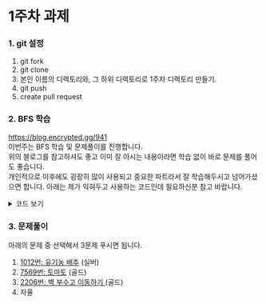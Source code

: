 # 1주차 과제

### 1. git 설정

1. git fork
2. git clone
3. 본인 이름의 디렉토리와, 그 하위 디렉토리로 1주차 디렉토리 만들기.
4. git push
5. create pull request

### 2. BFS 학습

https://blog.encrypted.gg/941  
이번주는 BFS 학습 및 문제풀이를 진행합니다.  
위의 블로그를 참고하셔도 좋고 이미 잘 아시는 내용이라면 학습 없이 바로 문제를 풀어도 좋습니다.  
개인적으로 이후에도 굉장히 많이 사용되고 중요한 파트라서 잘 학습해두시고 넘어가셨으면 합니다.
아래는 제가 익혀두고 사용하는 코드인데 필요하신분 참고 바랍니다.

<details>
    <summary>코드 보기</summary>

```cpp
#include <iostream>
#include <queue>
#include <algorithm>
#include <string>
#define MAX 502
using namespace std;

int board[MAX][MAX];
int visited[MAX][MAX];
int dx[4] = {1, 0, -1, 0};
int dy[4] = {0, 1, 0, -1};
int n, m; // n행 m열

int main() {
    ios_base::sync_with_stdio(0);
    cin.tie(0);

    queue<pair<int, int>> Q;
    cin >> n >> m;
    for (int i = 0; i < n; i++) {
        fill(board[i], board[i] + m, 0);
        fill(visited[i], visited[i] + m, 0);
    }

    for (int i = 0; i < n; i++)
        for (int j = 0; j < m; j++)
            cin >> board[i][j];

    visited[0][0] = 1;
    Q.push(make_pair(0, 0));

    while (!Q.empty()) {
        pair<int, int> cur = Q.front();
        Q.pop();
        cout << "(" << cur.first << ", " << cur.second << ")\n";

        for (int i = 0; i < 4; i++) {
            int nx = cur.first + dx[i];
            int ny = cur.second + dy[i];
            //(nx, ny)는 cur의 상하좌우 칸이다.
            if (nx < 0 || ny < 0 || nx >= n || ny >= m)
                continue;
            if (visited[nx][ny] == 1 || board[nx][ny] == 0)
                continue;
            visited[nx][ny] = 1;
            Q.push(make_pair(nx, ny));
        }
    }

    return 0;
}
```

</details>

### 3. 문제풀이

아래의 문제 중 선택해서 3문제 푸시면 됩니다.

1. [1012번: 유기농 배추](https://www.acmicpc.net/problem/1012) (실버)
2. [7569번: 토마토](https://www.acmicpc.net/problem/7569) (골드)
3. [2206번: 벽 부수고 이동하기 ](https://www.acmicpc.net/problem/2206) (골드)
4. 자율
